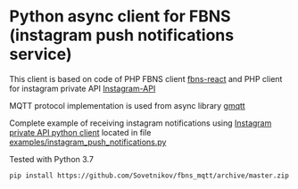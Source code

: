 # Python async client for FBNS (instagram push notifications service)

This client is based on code of PHP FBNS client [fbns-react](https://github.com/valga/fbns-react) and PHP client for instagram private API [Instagram-API](https://github.com/mgp25/Instagram-API) 

MQTT protocol implementation is used from async library [gmqtt](https://github.com/wialon/gmqtt)

Complete example of receiving instagram notifications using [Instagram private API python client](https://github.com/ping/instagram_private_api/
) located in file [examples/instagram_push_notifications.py](examples/instagram_push_notifications.py) 

Tested with Python 3.7

```bash
pip install https://github.com/Sovetnikov/fbns_mqtt/archive/master.zip
```